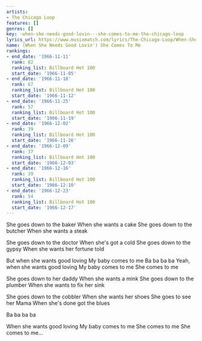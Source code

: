 ```yaml
---
artists:
- The Chicago Loop
features: []
genres: []
key: -when-she-needs-good-lovin---she-comes-to-me-the-chicago-loop
lyrics_url: https://www.musixmatch.com/lyrics/The-Chicago-Loop/When-She-Needs-Good-Lovin-She-Comes-to-Me
name: (When She Needs Good Lovin') She Comes To Me
rankings:
- end_date: '1966-11-11'
  rank: 82
  ranking_list: Billboard Hot 100
  start_date: '1966-11-05'
- end_date: '1966-11-18'
  rank: 67
  ranking_list: Billboard Hot 100
  start_date: '1966-11-12'
- end_date: '1966-11-25'
  rank: 57
  ranking_list: Billboard Hot 100
  start_date: '1966-11-19'
- end_date: '1966-12-02'
  rank: 39
  ranking_list: Billboard Hot 100
  start_date: '1966-11-26'
- end_date: '1966-12-09'
  rank: 37
  ranking_list: Billboard Hot 100
  start_date: '1966-12-03'
- end_date: '1966-12-16'
  rank: 39
  ranking_list: Billboard Hot 100
  start_date: '1966-12-10'
- end_date: '1966-12-23'
  rank: 54
  ranking_list: Billboard Hot 100
  start_date: '1966-12-17'
---
```

She goes down to the baker
When she wants a cake
She goes down to the butcher
When she wants a steak

She goes down to the doctor
When she's got a cold
She goes down to the gypsy
When she wants her fortune told


But when she wants good loving
My baby comes to me
Ba ba ba ba
Yeah, when she wants good loving
My baby comes to me
She comes to me

She goes down to her daddy
When she wants a mink
She goes down to the plumber
When she wants to fix her sink

She goes down to the cobbler
When she wants her shoes
She goes to see her Mama
When she's done got the blues



Ba ba ba ba

When she wants good loving
My baby comes to me
She comes to me
She comes to me...
